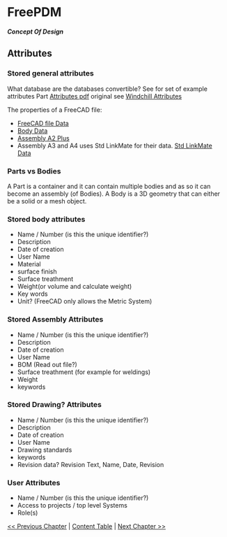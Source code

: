 # FreePDM
***Concept Of Design***

## Attributes

### Stored general attributes
What database are the databases convertible?
See for set of example attributes Part [Attributes pdf](PartAttributes.pdf) original see [Windchill Attributes](https://support.ptc.com/help/windchill/wc110_hc/whc_en/index.html#page/Windchill_Help_Center%2FPMPartAttributesRef.html)

The properties of a FreeCAD file: 
- [FreeCAD file Data](https://wiki.freecadweb.org/Std_Part#Data)
- [Body Data](https://wiki.freecadweb.org/PartDesign_Body#Hidden_properties_Data)
- [Assembly A2 Plus](https://wiki.freecadweb.org/A2plus_Workbench#Assembly_Structure)
- Assembly A3 and A4 uses Std LinkMate for their data.
[Std LinkMate Data](https://wiki.freecadweb.org/Std_LinkMake#Data)

### Parts vs Bodies
A Part is a container and it can contain multiple bodies and as so it can become an assembly (of Bodies). A Body is a 3D geometry that can either be a solid or a mesh object.

### Stored body attributes

- Name / Number (is this the unique identifier?)
- Description
- Date of creation
- User Name
- Material
- surface finish
- Surface treathment
- Weight(or volume and calculate weight)
- Key words
- Unit? (FreeCAD only allows the Metric System)

### Stored Assembly Attributes

- Name / Number (is this the unique identifier?)
- Description
- Date of creation
- User Name
- BOM (Read out file?)
- Surface treathment (for example for weldings)
- Weight
- keywords

### Stored Drawing? Attributes

- Name / Number (is this the unique identifier?)
- Description
- Date of creation
- User Name
- Drawing standards
- keywords
- Revision data? Revision Text, Name, Date, Revision

### User Attributes
- Name / Number (is this the unique identifier?)
- Access to projects / top level Systems
- Role(s)

[<< Previous Chapter](FreePDM_03-DesignDecisions.md) | [Content Table](README.md) | [Next Chapter >>](FreePDM_04-Requirements.md)
